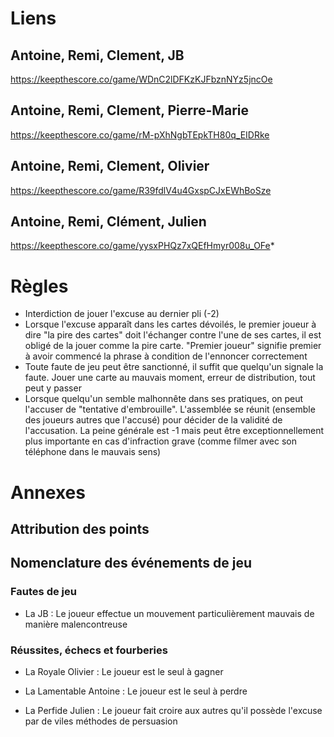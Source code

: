 # Liens 

## Antoine, Remi, Clement, JB
https://keepthescore.co/game/WDnC2lDFKzKJFbznNYz5jncOe

## Antoine, Remi, Clement, Pierre-Marie
https://keepthescore.co/game/rM-pXhNgbTEpkTH80q_EIDRke

## Antoine, Remi, Clement, Olivier
https://keepthescore.co/game/R39fdlV4u4GxspCJxEWhBoSze

## Antoine, Remi, Clément, Julien
https://keepthescore.co/game/yysxPHQz7xQEfHmyr008u_OFe*

# Règles




- Interdiction de jouer l'excuse au dernier pli (-2)
- Lorsque l'excuse apparaît dans les cartes dévoilés, le premier joueur à dire "la pire des cartes" doit l'échanger contre l'une de ses cartes, il est obligé de la jouer comme la pire carte. "Premier joueur" signifie premier à avoir commencé la phrase à condition de l'ennoncer correctement
- Toute faute de jeu peut être sanctionné, il suffit que quelqu'un signale la faute. Jouer une carte au mauvais moment, erreur de distribution, tout peut y passer
- Lorsque quelqu'un semble malhonnête dans ses pratiques, on peut l'accuser de "tentative d'embrouille". L'assemblée se réunit (ensemble des joueurs autres que l'accusé) pour décider de la validité de l'accusation. La peine générale est -1 mais peut être exceptionnellement plus importante en cas d'infraction grave (comme filmer avec son téléphone dans le mauvais sens)



# Annexes 

## Attribution des points

## Nomenclature des événements de jeu

### Fautes de jeu

- La JB : Le joueur effectue un mouvement particulièrement mauvais de manière malencontreuse 


### Réussites, échecs et fourberies

- La Royale Olivier : Le joueur est le seul à gagner

- La Lamentable Antoine : Le joueur est le seul à perdre

- La Perfide Julien : Le joueur fait croire aux autres qu'il possède l'excuse par de viles méthodes de persuasion


